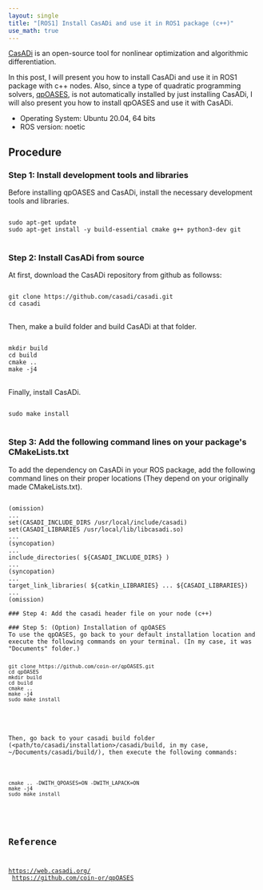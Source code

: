 ```yaml
---
layout: single
title: "[ROS1] Install CasADi and use it in ROS1 package (c++)"
use_math: true
---
```

[CasADi](https://web.casadi.org/) is an open-source tool for nonlinear optimization and algorithmic differentiation.

In this post, I will present you how to install CasADi and use it in ROS1 package with c++ nodes. Also, since a type of quadratic programming solvers, [qpOASES](https://github.com/coin-or/qpOASES), is not automatically installed by just installing CasADi, I will also present you how to install qpOASES and use it with CasADi.

* Operating System: Ubuntu 20.04, 64 bits
* ROS version: noetic

## Procedure
### Step 1: Install development tools and libraries
Before installing qpOASES and CasADi, install the necessary development tools and libraries.
<pre>
<code>
sudo apt-get update
sudo apt-get install -y build-essential cmake g++ python3-dev git
</code>
</pre>

### Step 2: Install CasADi from source
At first, download the CasADi repository from github as followss:
<pre>
<code>
git clone https://github.com/casadi/casadi.git
cd casadi
</code>
</pre>

Then, make a build folder and build CasADi at that folder.
<pre>
<code>
mkdir build
cd build
cmake ..
make -j4
</code>
</pre>

Finally, install CasADi.
<pre>
<code>
sudo make install
</code>
</pre>

### Step 3: Add the following command lines on your package's CMakeLists.txt
To add the dependency on CasADi in your ROS package, add the following command lines on their proper locations (They depend on your originally made CMakeLists.txt).
<pre>
<code>
(omission)
...
set(CASADI_INCLUDE_DIRS /usr/local/include/casadi)
set(CASADI_LIBRARIES /usr/local/lib/libcasadi.so)
...
(syncopation)
...
include_directories( ${CASADI_INCLUDE_DIRS} )
...
(syncopation)
...
target_link_libraries(<your node name> ${catkin_LIBRARIES} ... ${CASADI_LIBRARIES})
...
(omission)

### Step 4: Add the casadi header file on your node (c++)

### Step 5: (Option) Installation of qpOASES
To use the qpOASES, go back to your default installation location and execute the following commands on your terminal. (In my case, it was "Documents" folder.)
<pre>
<code>
git clone https://github.com/coin-or/qpOASES.git
cd qpOASES
mkdir build
cd build
cmake ..
make -j4
sudo make install
</code>
</pre>
Then, go back to your casadi build folder (<path/to/casadi/installation>/casadi/build, in my case, ~/Documents/casadi/build/), then execute the following commands:
<pre>
<code>
cmake .. -DWITH_QPOASES=ON -DWITH_LAPACK=ON
make -j4
sudo make install
</code>
</pre>

## Reference
https://web.casadi.org/ <br>
https://github.com/coin-or/qpOASES
